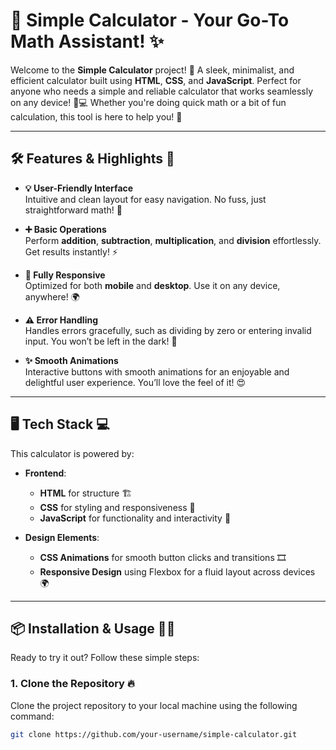 # 🧮 Simple Calculator - Your Go-To Math Assistant! ✨

Welcome to the **Simple Calculator** project! 🎉 A sleek, minimalist, and efficient calculator built using **HTML**, **CSS**, and **JavaScript**. Perfect for anyone who needs a simple and reliable calculator that works seamlessly on any device! 📱💻 Whether you're doing quick math or a bit of fun calculation, this tool is here to help you! 🤖

---

## 🛠️ Features & Highlights 🌟

- **💡 User-Friendly Interface**  
  Intuitive and clean layout for easy navigation. No fuss, just straightforward math! 🔢

- **➕ Basic Operations**  
  Perform **addition**, **subtraction**, **multiplication**, and **division** effortlessly. Get results instantly! ⚡

- **📱 Fully Responsive**  
  Optimized for both **mobile** and **desktop**. Use it on any device, anywhere! 🌍

- **⚠️ Error Handling**  
  Handles errors gracefully, such as dividing by zero or entering invalid input. You won’t be left in the dark! 🚫

- **✨ Smooth Animations**  
  Interactive buttons with smooth animations for an enjoyable and delightful user experience. You’ll love the feel of it! 😍

---

## 🖥️ Tech Stack 💻

This calculator is powered by:

- **Frontend**:
  - **HTML** for structure 🏗️
  - **CSS** for styling and responsiveness 🎨
  - **JavaScript** for functionality and interactivity 🔧

- **Design Elements**:
  - **CSS Animations** for smooth button clicks and transitions 🎞️
  - **Responsive Design** using Flexbox for a fluid layout across devices 🌍

---

## 📦 Installation & Usage 👨‍💻

Ready to try it out? Follow these simple steps:

### 1. Clone the Repository 🔥
Clone the project repository to your local machine using the following command:

```bash
git clone https://github.com/your-username/simple-calculator.git
